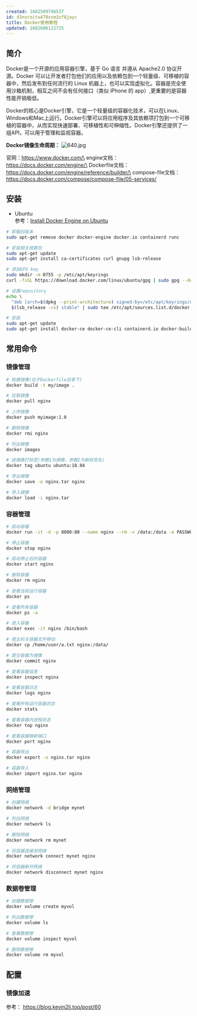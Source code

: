 ```yaml
---
created: 1682509746537
id: d3nsroitu470xsm3zf8jayc
title: Docker使用教程
updated: 1682606122725
---
```


## 简介

Docker是一个开源的应用容器引擎，基于 Go 语言 并遵从 Apache2.0
协议开源。Docker
可以让开发者打包他们的应用以及依赖包到一个轻量级、可移植的容器中，然后发布到任何流行的
Linux
机器上，也可以实现虚拟化。容器是完全使用沙箱机制，相互之间不会有任何接口（类似
iPhone 的 app）,更重要的是容器性能开销极低。

Docker的核心是Docker引擎，它是一个轻量级的容器化技术，可以在Linux、Windows和Mac上运行。Docker引擎可以将应用程序及其依赖项打包到一个可移植的容器中，从而实现快速部署、可移植性和可伸缩性。Docker引擎还提供了一组API，可以用于管理和监视容器。

**Docker镜像生命周期：**
![640.jpg](https://minio.kevin2li.top/image-bed/vanblog/img/55f78e2df8a5e9d5f1044eab3792e4ef.640.jpg)

官网：https://www.docker.com/\
engine文档：https://docs.docker.com/engine/\
Dockerfile文档： https://docs.docker.com/engine/reference/builder/\
compose-file文档：https://docs.docker.com/compose/compose-file/05-services/

<!-- more -->

## 安装

-   Ubuntu\
    参考：[Install Docker Engine on
    Ubuntu](https://docs.docker.com/engine/install/ubuntu/)

``` bash
# 卸载旧版本
sudo apt-get remove docker docker-engine docker.io containerd runc

# 安装相关依赖包
sudo apt-get update
sudo apt-get install ca-certificates curl gnupg lsb-release

# 添加GPG key
sudo mkdir -m 0755 -p /etc/apt/keyrings
curl -fsSL https://download.docker.com/linux/ubuntu/gpg | sudo gpg --dearmor -o /etc/apt/keyrings/docker.gpg

# 设置repository
echo \
  "deb [arch=$(dpkg --print-architecture) signed-by=/etc/apt/keyrings/docker.gpg] https://download.docker.com/linux/ubuntu \
  $(lsb_release -cs) stable" | sudo tee /etc/apt/sources.list.d/docker.list > /dev/null

# 安装
sudo apt-get update
sudo apt-get install docker-ce docker-ce-cli containerd.io docker-buildx-plugin docker-compose-plugin
```

## 常用命令

### 镜像管理

``` bash
# 构建镜像(位于Dockerfile目录下)
docker build -t my/image .

# 拉取镜像
docker pull nginx

# 上传镜像
docker push myimage:1.0

# 删除镜像
docker rmi nginx

# 列出镜像
docker images

# 给镜像打标签(参数1为镜像，参数2为新标签名)
docker tag ubuntu ubuntu:18.04

# 导出镜像
docker save -o nginx.tar nginx

# 导入镜像
docker load -i nginx.tar
```

### 容器管理

``` bash
# 启动容器
docker run -it -d -p 8080:80 --name nginx --rm -v /data:/data -e PASSWORD=123456 --network mynet nginx

# 停止容器
docker stop nginx

# 启动停止后的容器
docker start nginx

# 删除容器
docker rm nginx

# 查看当前运行容器
docker ps

# 查看所有容器
docker ps -a

# 进入容器
docker exec -it nginx /bin/bash

# 宿主机与容器文件移动
docker cp /home/user/a.txt nginx:/data/

# 提交容器为镜像
docker commit nginx

# 查看容器信息
docker inspect nginx

# 查看容器日志
docker logs nginx

# 查看所有运行容器状态
docker stats

# 查看容器内进程状态
docker top nginx

# 查看容器映射端口
docker port nginx

# 容器导出
docker export -o nginx.tar nginx

# 容器导入
docker import nginx.tar nginx
```

### 网络管理

``` bash
# 创建网络
docker network -d bridge mynet

# 列出网络
docker network ls

# 删除网络
docker network rm mynet

# 将容器连接至网络
docker network connect mynet nginx

# 将容器断开网络
docker network disconnect mynet nginx
```

### 数据卷管理

``` bash
# 创建数据卷
docker volume create myvol

# 列出数据卷
docker volume ls

# 查看数据卷
docker volume inspect myvol

# 删除数据卷
docker volume rm myvol
```

## 配置

### 镜像加速

参考： https://blog.kevin2li.top/post/60
